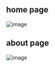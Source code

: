  
 
## home page
![image](https://user-images.githubusercontent.com/65617964/199041302-19f11fa7-0a61-4615-9065-b64761eb110d.png)

## about page
![image](https://user-images.githubusercontent.com/65617964/199041404-1de24c0e-a1ec-4e10-b351-6c5046a77b57.png)
